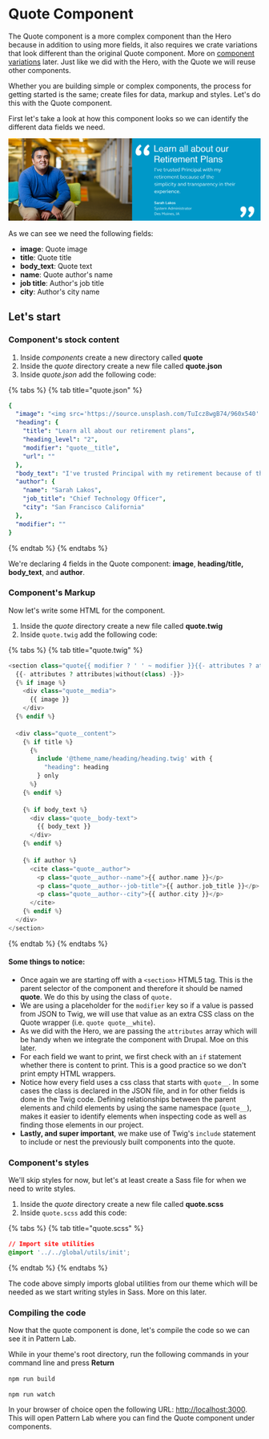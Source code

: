 # Quote Component

The Quote component is a more complex component than the Hero because in addition to using more fields, it also requires we crate variations that look different than the original Quote component. More on [component variations](component-variations.md) later. Just like we did with the Hero, with the Quote we will reuse other components.

Whether you are building simple or complex components, the process for getting started is the same; create files for data, markup and styles. Let's do this with the Quote component.

First let's take a look at how this component looks so we can identify the different data fields we need.

![Quote component](../.gitbook/assets/quote.png)

As we can see we need the following fields:

* **image**: Quote image
* **title**: Quote title
* **body\_text**: Quote text
* **name**: Quote author's name
* **job title**: Author's job title
* **city**: Author's city name

## Let's start

### Component's stock content

1. Inside _components_ create a new directory called **quote**
2. Inside the _quote_ directory create a new file called **quote.json**
3. Inside _quote.json_ add the following code:

{% tabs %}
{% tab title="quote.json" %}
```yaml
{
  "image": "<img src='https://source.unsplash.com/TuIcz8wgB74/960x540' alt='A wonderful image' />",
  "heading": {
    "title": "Learn all about our retirement plans",
    "heading_level": "2",
    "modifier": "quote__title",
    "url": ""
  },
  "body_text": "I've trusted Principal with my retirement because of the simplicity and transparency in their experience.",
  "author": {
    "name": "Sarah Lakos",
    "job_title": "Chief Technology Officer",
    "city": "San Francisco California"
  },
  "modifier": ""
}
```
{% endtab %}
{% endtabs %}

We're declaring 4 fields in the Quote component: **image**, **heading/title, body\_text**, and **author**.

### Component's Markup

Now let's write some HTML for the component.

1. Inside the _quote_ directory create a new file called **quote.twig**
2. Inside `quote.twig` add the following code:

{% tabs %}
{% tab title="quote.twig" %}
```php
<section class="quote{{ modifier ? ' ' ~ modifier }}{{- attributes ? attributes.class -}}"
  {{- attributes ? attributes|without(class) -}}>
  {% if image %}
    <div class="quote__media">
      {{ image }}
    </div>
  {% endif %}

  <div class="quote__content">
    {% if title %}
      {%
        include '@theme_name/heading/heading.twig' with {
          "heading": heading
        } only
      %}
    {% endif %}

    {% if body_text %}
      <div class="quote__body-text">
        {{ body_text }}
      </div>
    {% endif %}

    {% if author %}
      <cite class="quote__author">
        <p class="quote__author--name">{{ author.name }}</p>
        <p class="quote__author--job-title">{{ author.job_title }}</p>
        <p class="quote__author--city">{{ author.city }}</p>
      </cite>
    {% endif %}
  </div>
</section>
```
{% endtab %}
{% endtabs %}

#### Some things to notice:

* Once again we are starting off with a `<section>` HTML5 tag.  This is the parent selector of the component and therefore it should be named **quote**.  We do this by using the class of `quote.`
* We are using a placeholder for the `modifier` key so if a value is passed from JSON to Twig, we will use that value as an extra CSS class on the Quote wrapper \(i.e. `quote quote__white`\).
* As we did with the Hero, we are passing the `attributes` array which will be handy when we integrate the component with Drupal.  Moe on this later.
* For each field we want to print, we first check with an `if` statement whether there is content to print.  This is a good practice so we don't print empty HTML wrappers.
* Notice how every field uses a css class that starts with `quote__`.  In some cases the class is declared in the JSON file, and in for other fields is done in the Twig code.  Defining relationships between the parent elements and child elements by using the same namespace \(`quote__`\), makes it easier to identify elements when inspecting code as well as finding those elements in our project.
* **Lastly, and super important**, we make use of Twig's `include` statement to include or nest the previously built components into the quote.

### Component's styles

We'll skip styles for now, but let's at least create a Sass file for when we need to write styles.

1. Inside the _quote_ directory create a new file called **quote.scss**
2. Inside `quote.scss` add this code:

{% tabs %}
{% tab title="quote.scss" %}
```css
// Import site utilities
@import '../../global/utils/init';
```
{% endtab %}
{% endtabs %}

The code above simply imports global utilities from our theme which will be needed as we start writing styles in Sass. More on this later.

### Compiling the code

Now that the quote component is done, let's compile the code so we can see it in Pattern Lab.

While in your theme's root directory, run the following commands in your command line and press **Return**

`npm run build`

`npm run watch`

In your browser of choice open the following URL: [http://localhost:3000](http://localhost:3000). This will open Pattern Lab where you can find the Quote component under components.

